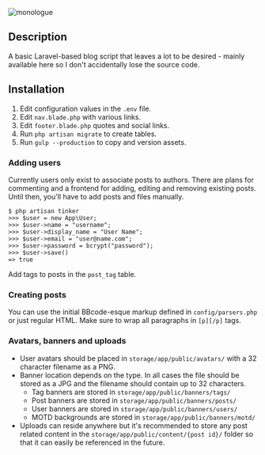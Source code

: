 ![monologue](https://cdn.aixxe.net/projects/monologue/logo-transparent.png)

## Description

A basic Laravel-based blog script that leaves a lot to be desired - mainly available here so I don't accidentally lose the source code.

## Installation

1. Edit configuration values in the `.env` file.
2. Edit `nav.blade.php` with various links.
3. Edit `footer.blade.php` quotes and social links.
4. Run `php artisan migrate` to create tables.
5. Run `gulp --production` to copy and version assets.

### Adding users

Currently users only exist to associate posts to authors. There are plans for commenting and a frontend for adding, editing and removing existing posts. Until then, you'll have to add posts and files manually.

```
$ php artisan tinker
>>> $user = new App\User;
>>> $user->name = "username";
>>> $user->display_name = "User Name";
>>> $user->email = "user@name.com";
>>> $user->password = bcrypt("password");
>>> $user->save()
=> true
```

Add tags to posts in the `post_tag` table.

### Creating posts

You can use the initial BBcode-esque markup defined in `config/parsers.php` or just regular HTML. Make sure to wrap all paragraphs in `[p][/p]` tags.

### Avatars, banners and uploads
* User avatars should be placed in `storage/app/public/avatars/` with a 32 character filename as a PNG.
* Banner location depends on the type. In all cases the file should be stored as a JPG and the filename should contain up to 32 characters.
    * Tag banners are stored in `storage/app/public/banners/tags/`
    * Post banners are stored in `storage/app/public/banners/posts/`
    * User banners are stored in `storage/app/public/banners/users/`
    * MOTD backgrounds are stored in `storage/app/public/banners/motd/`
* Uploads can reside anywhere but it's recommended to store any post related content in the `storage/app/public/content/{post id}/` folder so that it can easily be referenced in the future.
